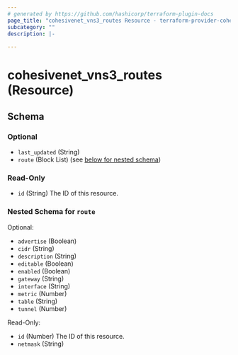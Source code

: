 ```yaml
---
# generated by https://github.com/hashicorp/terraform-plugin-docs
page_title: "cohesivenet_vns3_routes Resource - terraform-provider-cohesivenet"
subcategory: ""
description: |-
  
---
```


# cohesivenet_vns3_routes (Resource)





<!-- schema generated by tfplugindocs -->
## Schema

### Optional

- `last_updated` (String)
- `route` (Block List) (see [below for nested schema](#nestedblock--route))

### Read-Only

- `id` (String) The ID of this resource.

<a id="nestedblock--route"></a>
### Nested Schema for `route`

Optional:

- `advertise` (Boolean)
- `cidr` (String)
- `description` (String)
- `editable` (Boolean)
- `enabled` (Boolean)
- `gateway` (String)
- `interface` (String)
- `metric` (Number)
- `table` (String)
- `tunnel` (Number)

Read-Only:

- `id` (Number) The ID of this resource.
- `netmask` (String)


